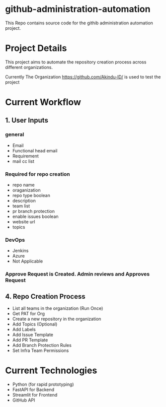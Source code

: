 # github-administration-automation

This Repo contains source code for the githib administration automation project.


# Project Details
This project aims to automate the repository creation process across different organizations.

Currently The Organization https://github.com/Akindu-ID/ is used to test the project

# Current Workflow

## 1. User Inputs
### general
* Email
* Functional head email
* Requirement
* mail cc list
### Required for repo creation
* repo name
* oraganization
* repo type boolean
* description
* team list
* pr branch protection
* enable issues boolean
* website url
* topics
### DevOps
* Jenkins
* Azure
* Not Applicable


### Approve Request is Created. Admin reviews and Approves Request

## 4. Repo Creation Process

* List all teams in the organization (Run Once)
* Get PAT for Org
* Create a new repository in the organization
* Add Topics (Optional)
* Add Labels
* Add Issue Template
* Add PR Template
* Add Branch Protection Rules
* Set Infra Team Permissions

# Current Technologies
* Python (for rapid prototyping)
* FastAPI for Backend
* Streamlit for Frontend
* GitHub API